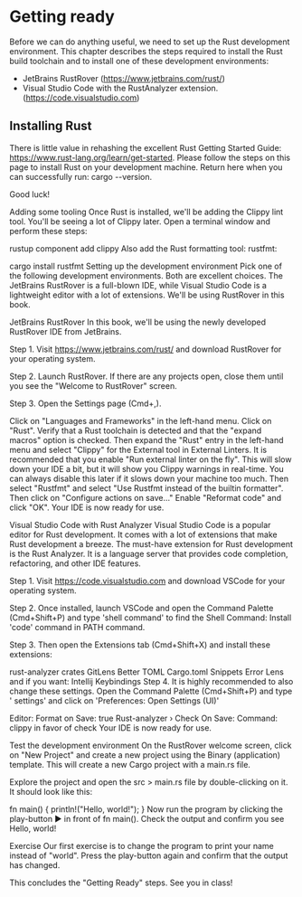 # Getting ready

Before we can do anything useful, we need to set up the Rust development environment. This chapter describes the steps required to install the Rust build toolchain and to install one of these development environments:
- JetBrains RustRover (https://www.jetbrains.com/rust/)
- Visual Studio Code with the RustAnalyzer extension. (https://code.visualstudio.com)

## Installing Rust

There is little value in rehashing the excellent Rust Getting Started Guide: https://www.rust-lang.org/learn/get-started. Please follow the steps on this page to install Rust on your development machine. Return here when you can successfully run: cargo --version.

Good luck!

Adding some tooling
Once Rust is installed, we'll be adding the Clippy lint tool. You'll be seeing a lot of Clippy later. Open a terminal window and perform these steps:

rustup component add clippy
Also add the Rust formatting tool: rustfmt:

cargo install rustfmt
Setting up the development environment
Pick one of the following development environments. Both are excellent choices. The JetBrains RustRover is a full-blown IDE, while Visual Studio Code is a lightweight editor with a lot of extensions. We'll be using RustRover in this book.

JetBrains RustRover
In this book, we'll be using the newly developed RustRover IDE from JetBrains.

Step 1. Visit https://www.jetbrains.com/rust/ and download RustRover for your operating system.

Step 2. Launch RustRover. If there are any projects open, close them until you see the "Welcome to RustRover" screen.

Step 3. Open the Settings page (Cmd+,).

Click on "Languages and Frameworks" in the left-hand menu.
Click on "Rust".
Verify that a Rust toolchain is detected and that the "expand macros" option is checked.
Then expand the "Rust" entry in the left-hand menu and select "Clippy" for the External tool in External Linters.
It is recommended that you enable "Run external linter on the fly". This will slow down your IDE a bit, but it will show you Clippy warnings in real-time. You can always disable this later if it slows down your machine too much.
Then select "Rustfmt" and select "Use Rustfmt instead of the builtin formatter".
Then click on "Configure actions on save..."
Enable "Reformat code" and click "OK".
Your IDE is now ready for use.

Visual Studio Code with Rust Analyzer
Visual Studio Code is a popular editor for Rust development. It comes with a lot of extensions that make Rust development a breeze. The must-have extension for Rust development is the Rust Analyzer. It is a language server that provides code completion, refactoring, and other IDE features.

Step 1. Visit https://code.visualstudio.com and download VSCode for your operating system.

Step 2. Once installed, launch VSCode and open the Command Palette (Cmd+Shift+P) and type 'shell command' to find the Shell Command: Install 'code' command in PATH command.

Step 3. Then open the Extensions tab (Cmd+Shift+X) and install these extensions:

rust-analyzer
crates
GitLens
Better TOML
Cargo.toml Snippets
Error Lens
and if you want: Intellij Keybindings
Step 4. It is highly recommended to also change these settings. Open the Command Palette (Cmd+Shift+P) and type ' settings' and click on 'Preferences: Open Settings (UI)'

Editor: Format on Save: true
Rust-analyzer › Check On Save: Command: clippy in favor of check
Your IDE is now ready for use.

Test the development environment
On the RustRover welcome screen, click on "New Project" and create a new project using the Binary (application) template. This will create a new Cargo project with a main.rs file.

Explore the project and open the src > main.rs file by double-clicking on it. It should look like this:

fn main() {
    println!("Hello, world!");
}
Now run the program by clicking the play-button ▶️ in front of fn main(). Check the output and confirm you see Hello, world!

Exercise
Our first exercise is to change the program to print your name instead of "world". Press the play-button again and confirm that the output has changed.

This concludes the "Getting Ready" steps. See you in class!


